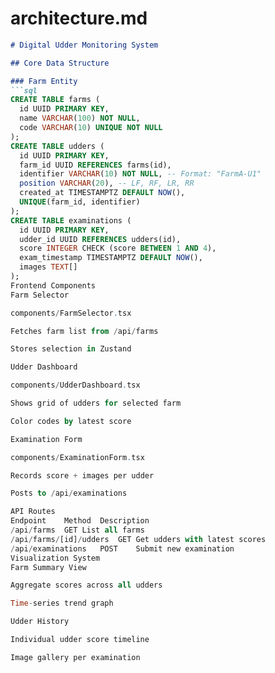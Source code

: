 # architecture.md

```markdown
# Digital Udder Monitoring System

## Core Data Structure

### Farm Entity
```sql
CREATE TABLE farms (
  id UUID PRIMARY KEY,
  name VARCHAR(100) NOT NULL,
  code VARCHAR(10) UNIQUE NOT NULL
);
CREATE TABLE udders (
  id UUID PRIMARY KEY,
  farm_id UUID REFERENCES farms(id),
  identifier VARCHAR(10) NOT NULL, -- Format: "FarmA-U1"
  position VARCHAR(20), -- LF, RF, LR, RR
  created_at TIMESTAMPTZ DEFAULT NOW(),
  UNIQUE(farm_id, identifier)
);
CREATE TABLE examinations (
  id UUID PRIMARY KEY,
  udder_id UUID REFERENCES udders(id),
  score INTEGER CHECK (score BETWEEN 1 AND 4),
  exam_timestamp TIMESTAMPTZ DEFAULT NOW(),
  images TEXT[]
);
Frontend Components
Farm Selector

components/FarmSelector.tsx

Fetches farm list from /api/farms

Stores selection in Zustand

Udder Dashboard

components/UdderDashboard.tsx

Shows grid of udders for selected farm

Color codes by latest score

Examination Form

components/ExaminationForm.tsx

Records score + images per udder

Posts to /api/examinations

API Routes
Endpoint	Method	Description
/api/farms	GET	List all farms
/api/farms/[id]/udders	GET	Get udders with latest scores
/api/examinations	POST	Submit new examination
Visualization System
Farm Summary View

Aggregate scores across all udders

Time-series trend graph

Udder History

Individual udder score timeline

Image gallery per examination